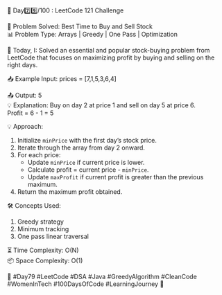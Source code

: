 🚀 Day7️⃣9️⃣/100 : LeetCode 121 Challenge

🧩 Problem Solved: Best Time to Buy and Sell Stock  
📊 Problem Type: Arrays | Greedy | One Pass | Optimization  

📝 Today, I:
Solved an essential and popular stock-buying problem from LeetCode that focuses on maximizing profit by buying and selling on the right days.

📥 Example Input:
prices = [7,1,5,3,6,4]

📤 Output: 5  
💡 Explanation: Buy on day 2 at price 1 and sell on day 5 at price 6.  
Profit = 6 - 1 = 5

💡 Approach:
1. Initialize `minPrice` with the first day’s stock price.
2. Iterate through the array from day 2 onward.
3. For each price:
   - Update `minPrice` if current price is lower.
   - Calculate profit = current price - `minPrice`.
   - Update `maxProfit` if current profit is greater than the previous maximum.
4. Return the maximum profit obtained.

🛠️ Concepts Used:
1. Greedy strategy
2. Minimum tracking
3. One pass linear traversal

⏳ Time Complexity: O(N)  
📦 Space Complexity: O(1)

🌱 #Day79 #LeetCode #DSA #Java #GreedyAlgorithm #CleanCode #WomenInTech #100DaysOfCode #LearningJourney 🚀
